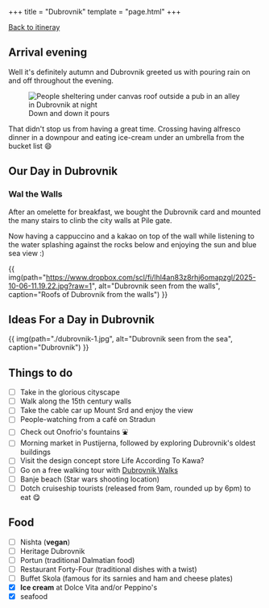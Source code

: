 +++
title = "Dubrovnik"
template = "page.html"
+++

[Back to itineray](../)

## Arrival evening

Well it's definitely autumn and Dubrovnik greeted us with pouring rain on and off throughout the evening.

<figure>
  <img src="/gif/20251005_210023(1).gif" alt="People sheltering under canvas roof outside a pub in an alley in Dubrovnik at night">
  <figcaption>Down and down it pours</figcaption>
</figure>

That didn't stop us from having a great time. Crossing having alfresco dinner in a downpour and eating ice-cream under an umbrella from the bucket list 😄

## Our Day in Dubrovnik

### Wal the Walls

After an omelette for breakfast, we bought  the Dubrovnik card and mounted the many stairs to clinb the city walls at Pile gate. 

Now having a cappuccino and a kakao on top of the wall while listening to the water splashing against the rocks below and enjoying the sun and blue sea view :)

{{ img(path="https://www.dropbox.com/scl/fi/lhl4an83z8rhj6omapzgl/2025-10-06-11.19.22.jpg?raw=1", alt="Dubrovnik seen from the walls", caption="Roofs of Dubrovnik from the walls") }}

## Ideas For a Day in Dubrovnik 

{{ img(path="./dubrovnik-1.jpg",
       alt="Dubrovnik seen from the sea",
       caption="Dubrovnik") }}

## Things to do

- [ ] Take in the glorious cityscape
- [ ] Walk along the 15th century walls
- [ ] Take the cable car up Mount Srd and enjoy the view
- [ ] People-watching from a café on Stradun
- [ ] Check out Onofrio's fountains ⛲️ 
- [ ] Morning market in Pustijerna, followed by exploring Dubrovnik's oldest buildings
- [ ] Visit the design concept store Life According To Kawa?
- [ ] Go on a free walking tour with [Dubrovnik Walks](dubrovnikwalks.com) 
- [ ] Banje beach (Star wars shooting location)
- [ ] Dotch cruiseship tourists (released from 9am, rounded up by 6pm)
 to eat 😋 

## Food
- [ ] Nishta (**vegan**)
- [ ] Heritage Dubrovnik 
- [ ] Portun (traditional Dalmatian food)
- [ ] Restaurant Forty-Four (traditional dishes with a twist)
- [ ] Buffet Skola (famous for its sarnies and ham and cheese plates)
- [x] **Ice cream** at Dolce Vita and/or Peppino's
- [x] seafood
